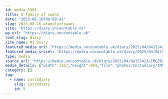 ```yaml
---
id: media-5381
title: A family of swans
date: "2023-08-16T09:08:41"
slug: 2023-08-16-afamilyofswans
site: "https://diary.uncountable.uk"
wp_url: "https://diary.uncountable.uk"
root_slug: diary
site_name: My Diary
featured_media_url: "https://media.uncountable.uk/diary/2025/04/04153423/IMG20230816100841-edited.webp"
featured_media_srcset: "https://media.uncountable.uk/diary/2025/04/04153423/IMG20230816100841-edited-300x230.webp 300w, https://media.uncountable.uk/diary/2025/04/04153423/IMG20230816100841-edited-1024x784.webp 1024w, https://media.uncountable.uk/diary/2025/04/04153423/IMG20230816100841-edited-150x150.webp 150w, https://media.uncountable.uk/diary/2025/04/04153423/IMG20230816100841-edited-640x490.webp 640w, https://media.uncountable.uk/diary/2025/04/04153423/IMG20230816100841-edited.webp 1167w"
type: media
source_url: "https://media.uncountable.uk/diary/2025/04/04153423/IMG20230816100841-edited.webp"
media_details: {"width":1167,"height":894,"file":"photos/Instadiary/IMG20230816100841-edited.webp","filesize":149248,"sizes":{"medium":{"file":"IMG20230816100841-edited-300x230.webp","width":300,"height":230,"filesize":27772,"mime_type":"image/webp","source_url":"https://media.uncountable.uk/diary/2025/04/04153423/IMG20230816100841-edited-300x230.webp"},"large":{"file":"IMG20230816100841-edited-1024x784.webp","width":1024,"height":784,"filesize":199390,"mime_type":"image/webp","source_url":"https://media.uncountable.uk/diary/2025/04/04153423/IMG20230816100841-edited-1024x784.webp"},"thumbnail":{"file":"IMG20230816100841-edited-150x150.webp","width":150,"height":150,"filesize":9712,"mime_type":"image/webp","source_url":"https://media.uncountable.uk/diary/2025/04/04153423/IMG20230816100841-edited-150x150.webp"},"mobwidth":{"file":"IMG20230816100841-edited-640x490.webp","width":640,"height":490,"filesize":106822,"mime_type":"image/webp","source_url":"https://media.uncountable.uk/diary/2025/04/04153423/IMG20230816100841-edited-640x490.webp"},"full":{"file":"IMG20230816100841-edited.webp","width":1167,"height":894,"mime_type":"image/webp","source_url":"https://media.uncountable.uk/diary/2025/04/04153423/IMG20230816100841-edited.webp"}},"image_meta":{"aperture":"0","credit":"","camera":"","caption":"","created_timestamp":"0","copyright":"","focal_length":"0","iso":"0","shutter_speed":"0","title":"","orientation":"0","keywords":[]}}
category: []
tag:
  - name: instadiary
    slug: instadiary
    id: 5
---
```


